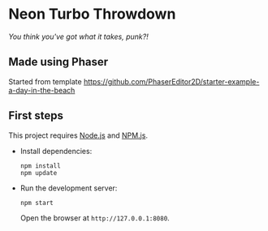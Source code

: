 # Neon Turbo Throwdown

*You think you've got what it takes, punk?!*

## Made using Phaser

Started from template https://github.com/PhaserEditor2D/starter-example-a-day-in-the-beach

## First steps

This project requires [Node.js](https://nodejs.org) and [NPM.js](https://www.npmjs.com). 

* Install dependencies:

    ```
    npm install
    npm update
    ```

* Run the development server:

    ```
    npm start
    ```

    Open the browser at `http://127.0.0.1:8080`.
